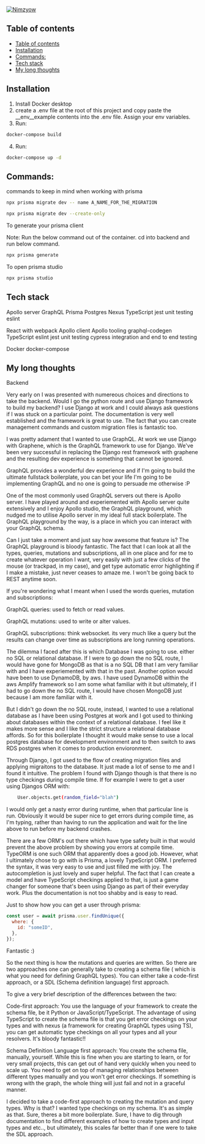 [![Nimzyow](https://circleci.com/gh/Nimzyow/diving-fs.svg?style=svg)](https://app.circleci.com/pipelines/github/Nimzyow/diving-fs?filter=all)

## Table of contents

- [Table of contents](#table-of-contents)
- [Installation](#installation)
- [Commands:](#commands)
- [Tech stack](#tech-stack)
- [My long thoughts](#my-long-thoughts)

## Installation

1. Install Docker desktop
2. create a .env file at the root of this project and copy paste the \_\_env\_\_example contents into the .env file. Assign your env variables.
3. Run:

```bash
docker-compose build
```

4. Run:

```bash
docker-compose up -d
```

## Commands:

commands to keep in mind when working with prisma

```bash
npx prisma migrate dev -- name A_NAME_FOR_THE_MIGRATION
```

```bash
npx prisma migrate dev --create-only
```

To generate your prisma client

Note: Run the below command out of the container. cd into backend and run below command.

```bash
npx prisma generate
```

To open prisma studio

```bash
npx prisma studio
```

## Tech stack

Apollo server
GraphQL
Prisma
Postgres
Nexus
TypeScript
jest unit testing
eslint

React with webpack
Apollo client
Apollo tooling
graphql-codegen
TypeScript
eslint
jest unit testing
cypress integration and end to end testing

Docker
docker-compose

## My long thoughts

Backend

Very early on I was presented with numereous choices and directions to take the backend. Would I go the python route and use Django framework to build my backend? I use Django at work and I could always ask questions if I was stuck on a particular point. The documentation is very well established and the framework is great to use. The fact that you can create management commands and custom migration files is fantastic too.

I was pretty adament that I wanted to use GraphQL. At work we use Django with Graphene, which is the GraphQL framework to use for Django. We've been very successful in replacing the Django rest framework with graphene and the resulting dev experience is something that cannot be ignored.

GraphQL provides a wonderful dev experience and if I'm going to build the ultimate fullstack boilerplate, you can bet your life I'm going to be implementing GraphQL and no one is going to persuade me otherwise :P

One of the most commonly used GraphQL servers out there is Apollo server. I have played around and experiemented with Apollo server quite extensively and I enjoy Apollo studio, the GraphQL playground, which nudged me to utilise Apollo server in my ideal full stack boilerplate. The GraphQL playground by the way, is a place in which you can interact with your GraphQL schema.

Can I just take a moment and just say how awesome that feature is? The GraphQL playground is bloody fantastic. The fact that I can look at all the types, queries, mutations and subscriptions, all in one place and for me to create whatever operation I want, very easily with just a few clicks of the mouse (or trackpad, in my case), and get type automatic error highlighting if I make a mistake, just never ceases to amaze me. I won't be going back to REST anytime soon.

If you're wondering what I meant when I used the words queries, mutation and subscriptions:

GraphQL queries: used to fetch or read values.

GraphQL mutations: used to write or alter values.

GraphQL subscriptions: think websocket. its very much like a query but the results can change over time as subscriptions are long running operations.

The dilemma I faced after this is which Database I was going to use. either no SQL or relational database. If I were to go down the no SQL route, I would have gone for MongoDB as that is a no SQL DB that I am very familiar with and I have experiemented with that in the past. Another option would have been to use DynamoDB, by aws. I have used DynamoDB within the aws Amplify framework so I am some what familiar with it but ultimately, if I had to go down the no SQL route, I would have chosen MongoDB just because I am more familiar with it.

But I didn't go down the no SQL route, instead, I wanted to use a relational database as I have been using Postgres at work and I got used to thinking about databases within the context of a relational database. I feel like it makes more sense and I like the strict structure a relational database affords. So for this boilerplate I thought it would make sense to use a local postgres database for development environment and to then switch to aws RDS postgres when it comes to production envioronment.

Through Django, I got used to the flow of creating migration files and applying migraitons to the database. It just made a lot of sense to me and I found it intuitive. The problem I found with Django though is that there is no type checkings during compile time. If for example I were to get a user using Djangos ORM with:

```bash
    User.objects.get(random_field="blah")
```

I would only get a nasty error during runtime, when that particular line is run. Obviously it would be super nice to get errors during compile time, as I'm typing, rather than having to run the application and wait for the line above to run before my backend crashes.

There are a few ORM's out there which have type safety built in that would prevent the above problem by showing you errors at compile time. TypeORM is one such ORM that apparently does a good job. However, what I ultimately chose to go with is Prisma, a lovely TypeScript ORM. I preferred the syntax, it was very easy to use and just filled me with joy. The autocompletion is just lovely and super helpful. The fact that I can create a model and have TypeScript checkings applied to that, is just a game changer for someone that's been using Django as part of their everyday work. Plus the documentation is not too shabby and is easy to read.

Just to show how you can get a user through prisma:

```js
const user = await prisma.user.findUnique({
  where: {
    id: "someID",
  },
});
```

Fantastic :)

So the next thing is how the mutations and queries are written. So there are two approaches one can generally take to creating a schema file ( which is what you need for defining GraphQL types). You can either take a code-first approach, or a SDL (Schema definition language) first approach.

To give a very brief description of the differences between the two:

Code-first approach: You use the language of your framework to create the schema file, be it Python or JavaScript/TypeScript. The advantage of using TypeScript to create the schema file is that you get error checkings on your types and with nexus (a framework for creating GraphQL types using TS), you can get automatic type checkings on all your types and all your resolvers. It's bloody fantastic!!

Schema Definition Language first approach: You create the schema file, manually, yourself. While this is fine when you are starting to learn, or for very small projects, this can get out of hand very quickly when you need to scale up. You need to get on top of managing relationships between different types manually and you won't get error checkings. If something is wrong with the graph, the whole thing will just fail and not in a graceful manner.

I decided to take a code-first approach to creating the mutation and query types. Why is that? I wanted type checkings on my schema. It's as simple as that. Sure, theres a bit more boilerplate. Sure, I have to dig through documentation to find different examples of how to create types and input types and etc.., but ultimately, this scales far better than if one were to take the SDL approach.
